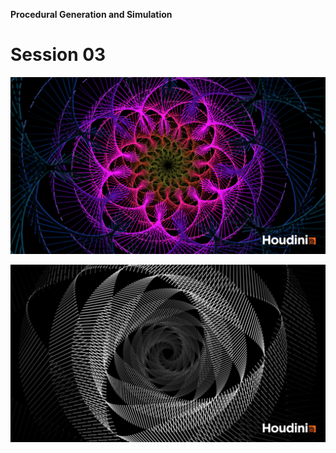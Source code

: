 **Procedural Generation and Simulation**

# Session 03

![Version 01](./LineCircles1.png)

![Version 02](./LineCircles100.png)